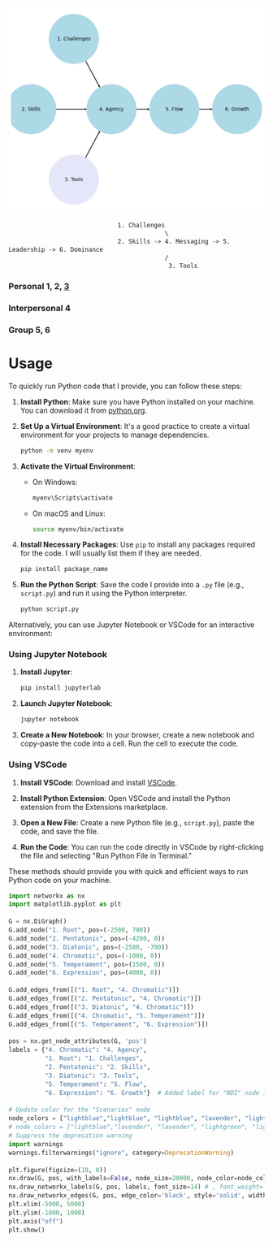 ![](pyton.png)

                                  1. Challenges
                                               \
                                  2. Skills -> 4. Messaging -> 5. Leadership -> 6. Dominance
                                               /
                                                3. Tools

### Personal 1, 2, [3](https://www.python.org)
### Interpersonal 4
### Group 5, 6

# Usage

To quickly run Python code that I provide, you can follow these steps:

1. **Install Python**: Make sure you have Python installed on your machine. You can download it from [python.org](https://www.python.org/).

2. **Set Up a Virtual Environment**: It's a good practice to create a virtual environment for your projects to manage dependencies.

    ```bash
    python -m venv myenv
    ```

3. **Activate the Virtual Environment**:

    - On Windows:
      ```bash
      myenv\Scripts\activate
      ```
    - On macOS and Linux:
      ```bash
      source myenv/bin/activate
      ```

4. **Install Necessary Packages**: Use `pip` to install any packages required for the code. I will usually list them if they are needed.

    ```bash
    pip install package_name
    ```

5. **Run the Python Script**: Save the code I provide into a `.py` file (e.g., `script.py`) and run it using the Python interpreter.

    ```bash
    python script.py
    ```

Alternatively, you can use Jupyter Notebook or VSCode for an interactive environment:

### Using Jupyter Notebook

1. **Install Jupyter**:
    ```bash
    pip install jupyterlab
    ```

2. **Launch Jupyter Notebook**:
    ```bash
    jupyter notebook
    ```

3. **Create a New Notebook**: In your browser, create a new notebook and copy-paste the code into a cell. Run the cell to execute the code.

### Using VSCode

1. **Install VSCode**: Download and install [VSCode](https://code.visualstudio.com/).

2. **Install Python Extension**: Open VSCode and install the Python extension from the Extensions marketplace.

3. **Open a New File**: Create a new Python file (e.g., `script.py`), paste the code, and save the file.

4. **Run the Code**: You can run the code directly in VSCode by right-clicking the file and selecting "Run Python File in Terminal."

These methods should provide you with quick and efficient ways to run Python code on your machine.


```python
import networkx as nx
import matplotlib.pyplot as plt

G = nx.DiGraph()
G.add_node("1. Root", pos=(-2500, 700))
G.add_node("2. Pentatonic", pos=(-4200, 0))
G.add_node("3. Diatonic", pos=(-2500, -700))
G.add_node("4. Chromatic", pos=(-1000, 0))
G.add_node("5. Temperament", pos=(1500, 0))
G.add_node("6. Expression", pos=(4000, 0))

G.add_edges_from([("1. Root", "4. Chromatic")])
G.add_edges_from([("2. Pentatonic", "4. Chromatic")])
G.add_edges_from([("3. Diatonic", "4. Chromatic")])
G.add_edges_from([("4. Chromatic", "5. Temperament")])
G.add_edges_from([("5. Temperament", "6. Expression")])

pos = nx.get_node_attributes(G, 'pos')
labels = {"4. Chromatic": "4. Agency",
          "1. Root": "1. Challenges",
          "2. Pentatonic": "2. Skills",
          "3. Diatonic": "3. Tools",
          "5. Temperament": "5. Flow",
          "6. Expression": "6. Growth"}  # Added label for "NDI" node in the labels dictionary

# Update color for the "Scenarios" node
node_colors = ["lightblue","lightblue", "lightblue", "lavender", "lightblue", "lightblue"]
# node_colors = ["lightblue","lavender", "lavender", "lightgreen", "lightpink", "lightpink"]
# Suppress the deprecation warning
import warnings
warnings.filterwarnings("ignore", category=DeprecationWarning)

plt.figure(figsize=(10, 8))
nx.draw(G, pos, with_labels=False, node_size=20000, node_color=node_colors, linewidths=2, edge_color='black', style='solid')
nx.draw_networkx_labels(G, pos, labels, font_size=14) # , font_weight='bold'
nx.draw_networkx_edges(G, pos, edge_color='black', style='solid', width=2)
plt.xlim(-5000, 5000)
plt.ylim(-1000, 1000)
plt.axis("off")
plt.show()
```
